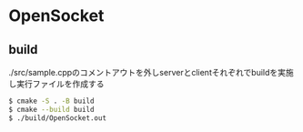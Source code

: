 # OpenSocket
## build
./src/sample.cppのコメントアウトを外しserverとclientそれぞれでbuildを実施し実行ファイルを作成する

```sh
$ cmake -S . -B build
$ cmake --build build
$ ./build/OpenSocket.out
```
